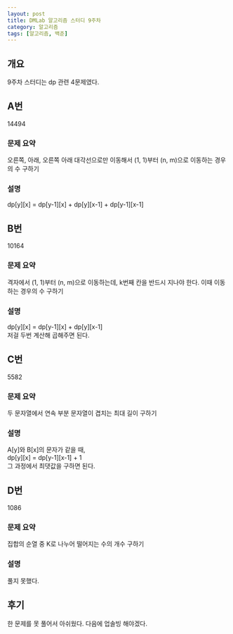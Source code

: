 ```yaml
---
layout: post
title: DMLab 알고리즘 스터디 9주차
category: 알고리즘
tags: [알고리즘, 백준]
---
```


## 개요

9주차 스터디는 dp 관련 4문제였다.  

## A번

<boj-elem>14494</boj-elem>

### 문제 요약

오른쪽, 아래, 오른쪽 아래 대각선으로만 이동해서 (1, 1)부터 (n, m)으로 이동하는 경우의 수 구하기

### 설명

dp\[y\]\[x\] = dp\[y-1\]\[x\] + dp\[y\]\[x-1\] + dp\[y-1\]\[x-1\]  

## B번

<boj-elem>10164</boj-elem>

### 문제 요약

격자에서 (1, 1)부터 (n, m)으로 이동하는데, k번째 칸을 반드시 지나야 한다. 이때 이동하는 경우의 수 구하기

### 설명

dp\[y\]\[x\] = dp\[y-1\]\[x\] + dp\[y\]\[x-1\]  
저걸 두번 계산해 곱해주면 된다.  

## C번

<boj-elem>5582</boj-elem>

### 문제 요약

두 문자열에서 연속 부분 문자열이 겹치는 최대 길이 구하기

### 설명

A\[y\]와 B\[x\]의 문자가 같을 때,  
dp\[y\]\[x\] = dp\[y-1\]\[x-1\] + 1  
그 과정에서 최댓값을 구하면 된다.

## D번
<boj-elem>1086</boj-elem>

### 문제 요약

집합의 순열 중 K로 나누어 떨어지는 수의 개수 구하기

### 설명

풀지 못했다.  

## 후기

한 문제를 못 풀어서 아쉬웠다. 다음에 업솔빙 해야겠다.  
